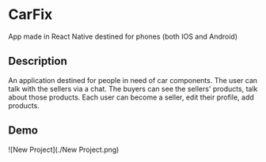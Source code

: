 # CarFix
App made in React Native destined for phones (both IOS and Android)

## Description
An application destined for people in need of car components. The user can talk with the sellers via a chat.
The buyers can see the sellers' products, talk about those products. 
Each user can become a seller, edit their profile, add products.
 
## Demo
![New Project](./New Project.png)
